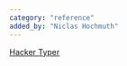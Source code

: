 ```yaml
---
category: "reference"
added_by: "Niclas Hochmuth"
---
```


[Hacker Typer](https://hackertyper.com)